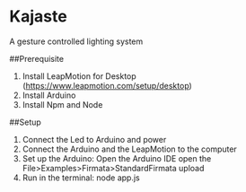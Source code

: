 # Kajaste
A gesture controlled lighting system

##Prerequisite
1. Install LeapMotion for Desktop (https://www.leapmotion.com/setup/desktop)
2. Install Arduino
3. Install Npm and Node

##Setup
1. Connect the Led to Arduino and power
2. Connect the Arduino and the LeapMotion to the computer
3. Set up the Arduino: 
  Open the Arduino IDE
  open the File>Examples>Firmata>StandardFirmata 
  upload
4. Run in the terminal: node app.js
